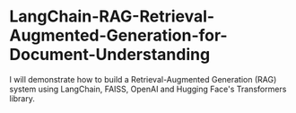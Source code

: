# LangChain-RAG-Retrieval-Augmented-Generation-for-Document-Understanding
I will demonstrate how to build a Retrieval-Augmented Generation (RAG) system using LangChain, FAISS, OpenAI and Hugging Face's Transformers library.
